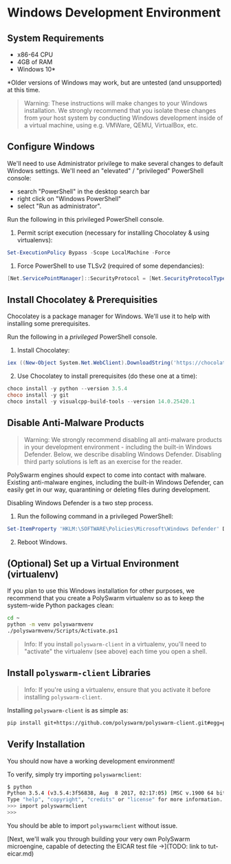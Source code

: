 # Windows Development Environment

## System Requirements

* x86-64 CPU
* 4GB of RAM
* Windows 10*

*Older versions of Windows may work, but are untested (and unsupported) at this time.

> Warning: These instructions will make changes to your Windows installation. 
We strongly recommend that you isolate these changes from your host system by conducting Windows development inside of a virtual machine, using e.g. VMWare, QEMU, VirtualBox, etc.


## Configure Windows

We'll need to use Administrator privilege to make several changes to default Windows settings.
We'll need an "elevated" / "privileged" PowerShell console:
- search "PowerShell" in the desktop search bar
- right click on "Windows PowerShell"
- select "Run as administrator". 

Run the following in this privileged PowerShell console.

1. Permit script execution (necessary for installing Chocolatey & using virtualenvs):

```powershell
Set-ExecutionPolicy Bypass -Scope LocalMachine -Force
```

1. Force PowerShell to use TLSv2 (required of some dependancies):

```powershell
[Net.ServicePointManager]::SecurityProtocol = [Net.SecurityProtocolType]::Tls12
```


## Install Chocolatey & Prerequisities

Chocolatey is a package manager for Windows.
We'll use it to help with installing some prerequisites.

Run the following in a *privileged* PowerShell console.

1. Install Chocolatey:

```powershell
iex ((New-Object System.Net.WebClient).DownloadString('https://chocolatey.org/install.ps1'))
```

2. Use Chocolatey to install prerequisites (do these one at a time):

```powershell
choco install -y python --version 3.5.4
choco install -y git
choco install -y visualcpp-build-tools --version 14.0.25420.1
```


## Disable Anti-Malware Products

> Warning: We strongly recommend disabling all anti-malware products in your development environment - including the built-in Windows Defender. Below, we describe disabling Windows Defender. Disabling third party solutions is left as an exercise for the reader.

PolySwarm engines should expect to come into contact with malware.
Existing anti-malware engines, including the built-in Windows Defender, can easily get in our way, quarantining or deleting files during development.

Disabling Windows Defender is a two step process.

1. Run the following command in a privileged PowerShell:

```powershell
Set-ItemProperty 'HKLM:\SOFTWARE\Policies\Microsoft\Windows Defender' DisableAntiSpyware 1
```

2. Reboot Windows.


## (Optional) Set up a Virtual Environment (virtualenv)

If you plan to use this Windows installation for other purposes, we recommend that you create a PolySwarm virtualenv so as to keep the system-wide Python packages clean:

```bash
cd ~
python -m venv polyswarmvenv
./polyswarmvenv/Scripts/Activate.ps1
```

> Info: If you install `polyswarm-client` in a virtualenv, you'll need to "activate" the virtualenv (see above) each time you open a shell.


## Install `polyswarm-client` Libraries

> Info: If you're using a virtualenv, ensure that you activate it before installing `polyswarm-client`.

Installing `polyswarm-client` is as simple as:
```bash
pip install git+https://github.com/polyswarm/polyswarm-client.git#egg=polyswarm-client
```


## Verify Installation

You should now have a working development environment!

To verify, simply try importing `polyswarmclient`:
```bash
$ python
Python 3.5.4 (v3.5.4:3f56838, Aug  8 2017, 02:17:05) [MSC v.1900 64 bit (AMD64)] on win32
Type "help", "copyright", "credits" or "license" for more information.
>>> import polyswarmclient
>>>
```

You should be able to import `polyswarmclient` without issue.

[Next, we'll walk you through building your very own PolySwarm microengine, capable of detecting the EICAR test file ->](TODO: link to tut-eicar.md)

